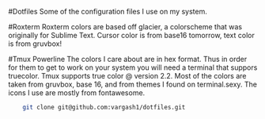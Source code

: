 #Dotfiles
Some of the configuration files I use on my system.

#Roxterm
Roxterm colors are based off glacier, a  colorscheme that was originally for Sublime Text. 
Cursor color is from base16 tomorrow, text color is from gruvbox!

#Tmux Powerline
The colors I care about are in hex format. Thus in order for them to get to work on your system you will 
need a terminal that suppors truecolor. Tmux supports true color @ version 2.2. 
Most of the colors are taken from gruvbox, base 16, and from themes I found on terminal.sexy.
The icons I use are mostly from fontawesome. 



```bash
    git clone git@github.com:vargash1/dotfiles.git
```
